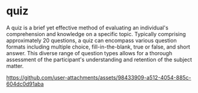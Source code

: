 # quiz
A quiz is a brief yet effective method of evaluating an individual's comprehension and knowledge on a specific topic. Typically comprising approximately 20 questions, a quiz can encompass various question formats including multiple choice, fill-in-the-blank, true or false, and short answer. This diverse range of question types allows for a thorough assessment of the participant's understanding and retention of the subject matter.


https://github.com/user-attachments/assets/98433909-a512-4054-885c-604dc0d91aba

